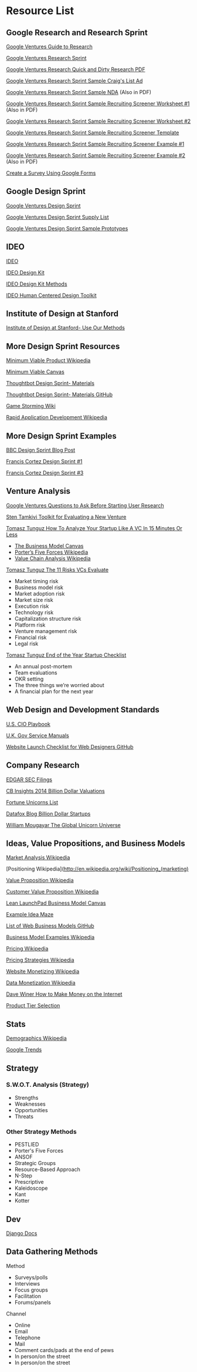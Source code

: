 # Resource List

## Google Research and Research Sprint
[Google Ventures Guide to Research](http://www.gv.com/lib/gv-guide-to-research)

[Google Ventures Research Sprint](http://www.gv.com/lib/the-gv-research-sprint-a-4-day-process-for-answering-important-startup-questions)

[Google Ventures Research Quick and Dirty Research PDF](http://www.gv.com/wp-content/uploads/2013/02/User-Research-Workshop_Google-Ventures_Feb2013.pdf)

[Google Ventures Research Sprint Sample Craig's List Ad](http://www.gv.com/wp-content/uploads/2014/07/Google-Ventures-Research-Sprint-Sample-Craigslist-ad.png)

[Google Ventures Research Sprint Sample NDA](http://www.gv.com/wp-content/uploads/2014/07/Google-Ventures-Research-Sprint-Sample-NDA.pdf) (Also in PDF)

[Google Ventures Research Sprint Sample Recruiting Screener Worksheet #1](http://www.gv.com/wp-content/uploads/2014/07/Google-Ventures-Research-Sprint-Screener-Worksheet.pdf) (Also in PDF)

[Google Ventures Research Sprint Sample Recruiting Screener Worksheet #2](https://drive.google.com/previewtemplate?id=1E96r55rFIXcpMWhcVADL2aX11Q5MaS8IifvFIE1pLGs&mode=public&ddrp=1#)

[Google Ventures Research Sprint Sample Recruiting Screener Template](http://www.gv.com/ds-redirect/images/content/recruiting-screener.png)

[Google Ventures Research Sprint Sample Recruiting Screener Example #1](https://docs.google.com/forms/d/1O3BDu28iUhn6UB9qAQE_zDL3iY2y77xWh63r9RnGyeg/viewform)

[Google Ventures Research Sprint Sample Recruiting Screener Example #2](https://docs.google.com/forms/d/1f6C7DnNEgfRCBtjGjHQQTsj8QBRY8xYIo8iE0W21hlU/viewform?formkey=dDFoemRKdTdKZzc5dmI2ZGkyT1ZvcGc6MA#gid=0) (Also in PDF)

[Create a Survey Using Google Forms](https://support.google.com/docs/answer/87809?hl=en)

## Google Design Sprint

[Google Ventures Design Sprint](http://www.gv.com/sprint)

[Google Ventures Design Sprint Supply List](http://amzn.com/lm/RS9AYY6BTLDCM)

[Google Ventures Design Sprint Sample Prototypes](https://www.dropbox.com/sh/tpuzocfhvz3ekm7/AADdT1T6cdtCDad7zE2WJglja)

## IDEO

[IDEO](http://www.ideo.com)

[IDEO Design Kit](http://www.designkit.org)

[IDEO Design Kit Methods](http://www.designkit.org/methods)

[IDEO Human Centered Design Toolkit](http://d1r3w4d5z5a88i.cloudfront.net/assets/toolkit/IDEO.org_HCD_ToolKit_English-5fef26ba5fa5761a3b021057d1d4a851.pdf)

## Institute of Design at Stanford

[Institute of Design at Stanford- Use Our Methods](http://dschool.stanford.edu/use-our-methods)

## More Design Sprint Resources
[Minimum Viable Product Wikipedia](http://en.wikipedia.org/wiki/Minimum_viable_product)

[Minimum Viable Canvas](https://medium.com/@santoshrajan/the-minimum-viable-canvas-6ee9ea072f65)

[Thoughtbot Design Sprint- Materials](http://robots.thoughtbot.com/the-product-design-sprint)

[Thoughtbot Design Sprint- Materials GitHub](https://github.com/thoughtbot/design-sprint)

[Game Storming Wiki](http://www.gamestorming.com/the-wiki)

[Rapid Application Development Wikipedia](http://en.wikipedia.org/wiki/Rapid_application_development)

## More Design Sprint Examples
[BBC Design Sprint Blog Post](http://www.bbc.co.uk/blogs/internet/entries/60392136-1685-39c4-84bc-b8b2f54f6556)

[Francis Cortez Design Sprint #1](http://franciscortez.com/design-sprint)

[Francis Cortez Design Sprint #3](https://medium.com/@makeshowlearn/personal-design-sprint-iii-prompts-10949cc4cf6b)

## Venture Analysis
[Google Ventures Questions to Ask Before Starting User Research](http://www.gv.com/lib/questions-to-ask-before-starting-user-research)

[Sten Tamkivi Toolkit for Evaluating a New Venture](https://medium.com/@seikatsu/toolkit-for-evaluating-a-new-venture-c6ee623a4bca)

[Tomasz Tunguz How To Analyze Your Startup Like A VC In 15 Minutes Or Less](http://tomtunguz.com/diagrams)
* [The Business Model Canvas](http://www.businessmodelgeneration.com/downloads/business_model_canvas_poster.pdf)
* [Porter’s Five Forces Wikipedia](http://en.wikipedia.org/wiki/Porter_five_forces_analysis)
* [Value Chain Analysis Wikipedia](http://en.wikipedia.org/wiki/Value_chain)

[Tomasz Tunguz The 11 Risks VCs Evaluate](http://tomtunguz.com/the-11-risks-vcs-evaluate)
* Market timing risk
* Business model risk
* Market adoption risk
* Market size risk
* Execution risk
* Technology risk
* Capitalization structure risk
* Platform risk
* Venture management risk
* Financial risk
* Legal risk 

[Tomasz Tunguz End of the Year Startup Checklist](http://tomtunguz.com/end-of-the-year-startup-checklist)
* An annual post-mortem
* Team evaluations
* OKR setting
* The three things we’re worried about
* A financial plan for the next year

## Web Design and Development Standards
[U.S. CIO Playbook](http://playbook.cio.gov)

[U.K. Gov Service Manuals](https://www.gov.uk/service-manual)

[Website Launch Checklist for Web Designers GitHub](https://github.com/tutsplus/Website-Launch-Checklist-for-Web-Designers)

## Company Research
[EDGAR SEC Filings](http://www.sec.gov/edgar.shtml)

[CB Insights 2014 Billion Dollar Valuations](https://www.cbinsights.com/blog/billion-dollar-valuation-startups-2014)

[Fortune Unicorns List](http://fortune.com/unicorns)

[Datafox Blog Billion Dollar Startups](http://www.datafox.co/blog/billion-dollar-startups)

[William Mougayar The Global Unicorn Universe](http://startupmanagement.org/2014/04/20/the-global-unicorns-universe)

## Ideas, Value Propositions, and Business Models

[Market Analysis Wikipedia](http://en.wikipedia.org/wiki/Market_analysis)

[Positioning Wikipedia](http://en.wikipedia.org/wiki/Positioning_(marketing)

[Value Proposition Wikipedia](http://en.wikipedia.org/wiki/Value_proposition)

[Customer Value Proposition Wikipedia](http://en.wikipedia.org/wiki/Customer_value_proposition)

[Lean LaunchPad Business Model Canvas](hhttps://steveblank.files.wordpress.com/2010/12/business-model-and-cust-dev.jpg)

[Example Idea Maze](http://1.bp.blogspot.com/-HOE9rpL0jeU/UeZXIMK-NtI/AAAAAAAAAKQ/8JNAWTxFwLg/s1600/The+Idea+Maze.jpg)

[List of Web Business Models GitHub](https://gist.github.com/ndarville/4295324)

[Business Model Examples Wikipedia](http://en.wikipedia.org/wiki/Business_model#Examples_of_business_models)

[Pricing Wikipedia](http://en.wikipedia.org/wiki/Pricing)

[Pricing Strategies Wikipedia](http://en.wikipedia.org/wiki/Pricing_strategies)

[Website Monetizing Wikipedia](http://en.wikipedia.org/wiki/Website_monetizing)

[Data Monetization Wikipedia](http://en.wikipedia.org/wiki/Data_monetization)

[Dave Winer How to Make Money on the Internet](http://scripting.com/davenet/2000/02/04/howToMakeMoneyOnTheInterne.html)

[Product Tier Selection](https://camo.githubusercontent.com/a4b7ee4a662786d0af4c1eacb9b8b7bdd9eb6e6d/687474703a2f2f692e696d6775722e636f6d2f7139594e4939542e706e67)

## Stats

[Demographics Wikipedia](http://en.wikipedia.org/wiki/Demographics)

[Google Trends](http://www.google.com/trends)

## Strategy

### S.W.O.T. Analysis (Strategy)
* Strengths
* Weaknesses
* Opportunities
* Threats

### Other Strategy Methods
* PESTLIED
* Porter's Five Forces
* ANSOF
* Strategic Groups
* Resource-Based Approach
* N-Step
* Prescriptive
* Kaleidoscope
* Kant
* Kotter

## Dev

[Django Docs](https://www.djangoproject.com)

## Data Gathering Methods
Method
* Surveys/polls
* Interviews
* Focus groups
* Facilitation
* Forums/panels

Channel
* Online
* Email
* Telephone
* Mail
* Comment cards/pads at the end of pews
* In person/on the street
* In person/on the street








